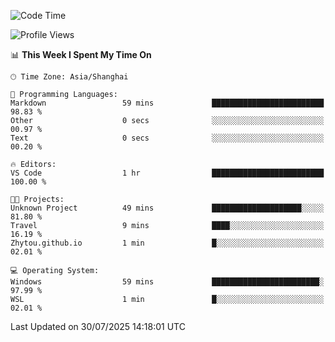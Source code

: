 <!--START_SECTION:waka-->
![Code Time](http://img.shields.io/badge/Code%20Time-3%2C053%20hrs%2014%20mins-blue)

![Profile Views](http://img.shields.io/badge/Profile%20Views-1-blue)

📊 **This Week I Spent My Time On** 

```text
🕑︎ Time Zone: Asia/Shanghai

💬 Programming Languages: 
Markdown                 59 mins             █████████████████████████   98.83 % 
Other                    0 secs              ░░░░░░░░░░░░░░░░░░░░░░░░░   00.97 % 
Text                     0 secs              ░░░░░░░░░░░░░░░░░░░░░░░░░   00.20 % 

🔥 Editors: 
VS Code                  1 hr                █████████████████████████   100.00 % 

🐱‍💻 Projects: 
Unknown Project          49 mins             ████████████████████░░░░░   81.80 % 
Travel                   9 mins              ████░░░░░░░░░░░░░░░░░░░░░   16.19 % 
Zhytou.github.io         1 min               █░░░░░░░░░░░░░░░░░░░░░░░░   02.01 % 

💻 Operating System: 
Windows                  59 mins             ████████████████████████░   97.99 % 
WSL                      1 min               █░░░░░░░░░░░░░░░░░░░░░░░░   02.01 % 
```


 Last Updated on 30/07/2025 14:18:01 UTC
<!--END_SECTION:waka-->